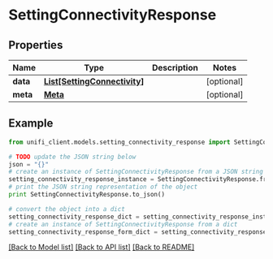 # SettingConnectivityResponse


## Properties

Name | Type | Description | Notes
------------ | ------------- | ------------- | -------------
**data** | [**List[SettingConnectivity]**](SettingConnectivity.md) |  | [optional] 
**meta** | [**Meta**](Meta.md) |  | [optional] 

## Example

```python
from unifi_client.models.setting_connectivity_response import SettingConnectivityResponse

# TODO update the JSON string below
json = "{}"
# create an instance of SettingConnectivityResponse from a JSON string
setting_connectivity_response_instance = SettingConnectivityResponse.from_json(json)
# print the JSON string representation of the object
print SettingConnectivityResponse.to_json()

# convert the object into a dict
setting_connectivity_response_dict = setting_connectivity_response_instance.to_dict()
# create an instance of SettingConnectivityResponse from a dict
setting_connectivity_response_form_dict = setting_connectivity_response.from_dict(setting_connectivity_response_dict)
```
[[Back to Model list]](../README.md#documentation-for-models) [[Back to API list]](../README.md#documentation-for-api-endpoints) [[Back to README]](../README.md)


